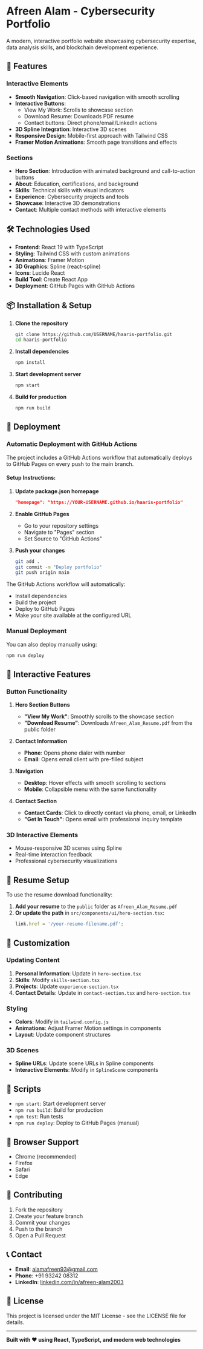 # Afreen Alam - Cybersecurity Portfolio

A modern, interactive portfolio website showcasing cybersecurity expertise, data analysis skills, and blockchain development experience.

## 🚀 Features

### Interactive Elements
- **Smooth Navigation**: Click-based navigation with smooth scrolling
- **Interactive Buttons**: 
  - View My Work: Scrolls to showcase section
  - Download Resume: Downloads PDF resume
  - Contact buttons: Direct phone/email/LinkedIn actions
- **3D Spline Integration**: Interactive 3D scenes
- **Responsive Design**: Mobile-first approach with Tailwind CSS
- **Framer Motion Animations**: Smooth page transitions and effects

### Sections
- **Hero Section**: Introduction with animated background and call-to-action buttons
- **About**: Education, certifications, and background
- **Skills**: Technical skills with visual indicators
- **Experience**: Cybersecurity projects and tools
- **Showcase**: Interactive 3D demonstrations
- **Contact**: Multiple contact methods with interactive elements

## 🛠️ Technologies Used

- **Frontend**: React 19 with TypeScript
- **Styling**: Tailwind CSS with custom animations
- **Animations**: Framer Motion
- **3D Graphics**: Spline (react-spline)
- **Icons**: Lucide React
- **Build Tool**: Create React App
- **Deployment**: GitHub Pages with GitHub Actions

## 📦 Installation & Setup

1. **Clone the repository**
   ```bash
   git clone https://github.com/USERNAME/haaris-portfolio.git
   cd haaris-portfolio
   ```

2. **Install dependencies**
   ```bash
   npm install
   ```

3. **Start development server**
   ```bash
   npm start
   ```

4. **Build for production**
   ```bash
   npm run build
   ```

## 🚀 Deployment

### Automatic Deployment with GitHub Actions

The project includes a GitHub Actions workflow that automatically deploys to GitHub Pages on every push to the main branch.

#### Setup Instructions:

1. **Update package.json homepage**
   ```json
   "homepage": "https://YOUR-USERNAME.github.io/haaris-portfolio"
   ```

2. **Enable GitHub Pages**
   - Go to your repository settings
   - Navigate to "Pages" section
   - Set Source to "GitHub Actions"

3. **Push your changes**
   ```bash
   git add .
   git commit -m "Deploy portfolio"
   git push origin main
   ```

The GitHub Actions workflow will automatically:
- Install dependencies
- Build the project
- Deploy to GitHub Pages
- Make your site available at the configured URL

### Manual Deployment

You can also deploy manually using:
```bash
npm run deploy
```

## 🎯 Interactive Features

### Button Functionality

1. **Hero Section Buttons**
   - **"View My Work"**: Smoothly scrolls to the showcase section
   - **"Download Resume"**: Downloads `Afreen_Alam_Resume.pdf` from the public folder

2. **Contact Information**
   - **Phone**: Opens phone dialer with number
   - **Email**: Opens email client with pre-filled subject

3. **Navigation**
   - **Desktop**: Hover effects with smooth scrolling to sections
   - **Mobile**: Collapsible menu with the same functionality

4. **Contact Section**
   - **Contact Cards**: Click to directly contact via phone, email, or LinkedIn
   - **"Get In Touch"**: Opens email with professional inquiry template

### 3D Interactive Elements
- Mouse-responsive 3D scenes using Spline
- Real-time interaction feedback
- Professional cybersecurity visualizations

## 📄 Resume Setup

To use the resume download functionality:

1. **Add your resume** to the `public` folder as `Afreen_Alam_Resume.pdf`
2. **Or update the path** in `src/components/ui/hero-section.tsx`:
   ```typescript
   link.href = '/your-resume-filename.pdf';
   ```

## 🎨 Customization

### Updating Content
1. **Personal Information**: Update in `hero-section.tsx`
2. **Skills**: Modify `skills-section.tsx`
3. **Projects**: Update `experience-section.tsx`
4. **Contact Details**: Update in `contact-section.tsx` and `hero-section.tsx`

### Styling
- **Colors**: Modify in `tailwind.config.js`
- **Animations**: Adjust Framer Motion settings in components
- **Layout**: Update component structures

### 3D Scenes
- **Spline URLs**: Update scene URLs in Spline components
- **Interactive Elements**: Modify in `SplineScene` components

## 🔧 Scripts

- `npm start`: Start development server
- `npm run build`: Build for production
- `npm test`: Run tests
- `npm run deploy`: Deploy to GitHub Pages (manual)

## 📱 Browser Support

- Chrome (recommended)
- Firefox
- Safari
- Edge

## 🤝 Contributing

1. Fork the repository
2. Create your feature branch
3. Commit your changes
4. Push to the branch
5. Open a Pull Request

## 📞 Contact

- **Email**: alamafreen93@gmail.com
- **Phone**: +91 93242 08312
- **LinkedIn**: [linkedin.com/in/afreen-alam2003](https://linkedin.com/in/afreen-alam2003)

## 📄 License

This project is licensed under the MIT License - see the LICENSE file for details.

---

**Built with ❤️ using React, TypeScript, and modern web technologies**
